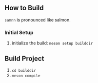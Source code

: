 ## How to Build
`samnn` is pronounced like salmon.
### Initial Setup
1. initialize the build: `meson setup builddir`

## Build Project 
1. `cd builddir`
2. `meson compile`